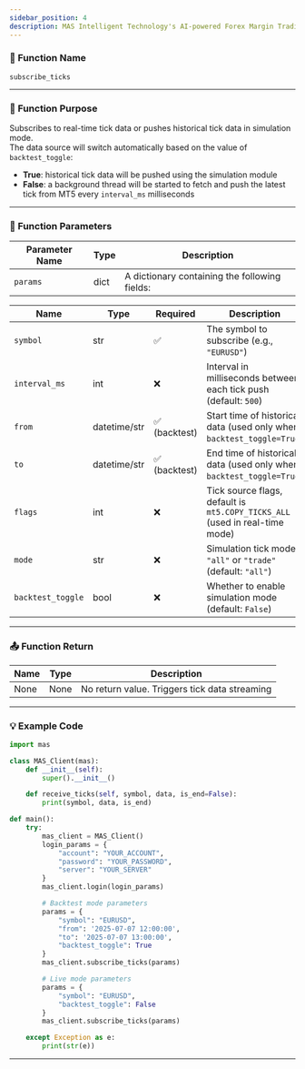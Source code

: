 ```yaml
---
sidebar_position: 4
description: MAS Intelligent Technology's AI-powered Forex Margin Trading Platform with full MetaTrader MT5 broker integration allows investors to generate automated trading strategies simply by entering text. Supports instant backtesting,real-time data synchronization,and seamless multi-broker switching. No coding experience required to easily launch AI automated trading,optimize strategies,and reduce market risk. Designed for both individual traders and financial institutions with standardized MetaTrader MT5-compatible APIs,automated backtesting,and quantitative strategy optimization to help enterprises deploy stable and efficient trading solutions quickly.
---
```


### 🧩 Function Name

`subscribe_ticks`

---

### 🎯 Function Purpose

Subscribes to real-time tick data or pushes historical tick data in simulation mode.  
The data source will switch automatically based on the value of `backtest_toggle`:

- **True**: historical tick data will be pushed using the simulation module  
- **False**: a background thread will be started to fetch and push the latest tick from MT5 every `interval_ms` milliseconds

---

### 🔧 Function Parameters

| Parameter Name | Type  | Description |
|----------------|-------|-------------|
| `params`       | dict  | A dictionary containing the following fields: |

| Name             | Type           | Required         | Description                                                                 |
|------------------|----------------|------------------|-----------------------------------------------------------------------------|
| `symbol`         | str            | ✅               | The symbol to subscribe (e.g., `"EURUSD"`)                                  |
| `interval_ms`    | int            | ❌               | Interval in milliseconds between each tick push (default: `500`)            |
| `from`           | datetime/str   | ✅ (backtest)    | Start time of historical data (used only when `backtest_toggle=True`)       |
| `to`             | datetime/str   | ✅ (backtest)    | End time of historical data (used only when `backtest_toggle=True`)         |
| `flags`          | int            | ❌               | Tick source flags, default is `mt5.COPY_TICKS_ALL` (used in real-time mode) |
| `mode`           | str            | ❌               | Simulation tick mode: `"all"` or `"trade"` (default: `"all"`)               |
| `backtest_toggle`| bool           | ❌               | Whether to enable simulation mode (default: `False`)                        |

---

### 📤 Function Return

| Name   | Type | Description                        |
|--------|------|------------------------------------|
| None   | None | No return value. Triggers tick data streaming |

---

### 💡 Example Code

```python
import mas

class MAS_Client(mas):
    def __init__(self):
        super().__init__()

    def receive_ticks(self, symbol, data, is_end=False):
        print(symbol, data, is_end)

def main():
    try:
        mas_client = MAS_Client()
        login_params = {
            "account": "YOUR_ACCOUNT",
            "password": "YOUR_PASSWORD",
            "server": "YOUR_SERVER"
        }
        mas_client.login(login_params)

        # Backtest mode parameters
        params = {
            "symbol": "EURUSD",
            "from": '2025-07-07 12:00:00',
            "to": '2025-07-07 13:00:00',
            "backtest_toggle": True
        }
        mas_client.subscribe_ticks(params)

        # Live mode parameters
        params = {
            "symbol": "EURUSD",
            "backtest_toggle": False
        }
        mas_client.subscribe_ticks(params)

    except Exception as e:
        print(str(e))
```
---